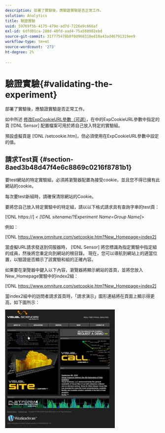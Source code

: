 ```yaml
---
description: 部署了實驗後，應驗證實驗是否正常工作。
solution: Analytics
title: 驗證實驗
uuid: 59769f5b-4175-479e-ad7d-7226e9c666af
exl-id: 6dfd01ca-288d-40fd-aad4-75a588902ebd
source-git-commit: 31f775478b0f0d968310ed10a43ad46791319ee9
workflow-type: tm+mt
source-wordcount: '273'
ht-degree: 2%

---
```


# 驗證實驗{#validating-the-experiment}

部署了實驗後，應驗證實驗是否正常工作。

如中所述 [修改ExpCookieURL參數（可選）](../../home/c-undst-ctrld-exp/t-en-ctrld-exp/c-mod-expckurl-prm.md#concept-215bf86bab4e4ec0b0cc803ec48a8fcf)，在中的ExpCookieURL參數中指定的頁 [!DNL Sensor] 配置檔案可用於將自己放入特定的實驗組。

預設虛擬頁是 [!DNL /setcookie.htm]，但必須使用在ExpCookieURL參數中設定的值。

## 請求Test頁 {#section-8aed3b48d47f4e6c8869c0216f8781b1}

要test網站的特定實驗組，必須將瀏覽器配置為接受cookie，並且您不得已擁有此網站的cookie。

每次要test新組時，請確保清除網站的Cookie。

要將您自己放入特定實驗中的特定組，請以以下格式請求具有查詢字串的test頁：

[!DNL https://] *&lt; [!DNL sitename/?Experiment Name=Group Name]>*

例如：

[!DNL https://www.omniture.com/setcookie.htm?New_Homepage=index2]

當虛擬URL請求發送到伺服器時， [!DNL Sensor] 將您標識為指定實驗中指定組的成員，然後將您重定向到網站的根目錄。 現在，您可以導航到網站上的適當位置，以驗證是否顯示了該實驗和組的正確內容。

如果要在瀏覽器中鍵入以下內容，瀏覽器將顯示網站的首頁，並將您放入New_Homepage實驗中的index2組：

[!DNL https://www.omniture.com/setcookie.htm?New_Homepage=index2]

當index2組中的訪問者請求首頁時，「請求演示」圖形連結將在頁面上顯示得更高，如下圖所示：

![](assets/TestPage.png)
